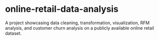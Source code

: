 # online-retail-data-analysis
A project showcasing data cleaning, transformation, visualization, RFM analysis, and customer churn analysis on a publicly available online retail dataset.

